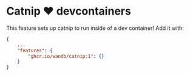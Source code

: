 # Catnip ❤️ devcontainers

This feature sets up catnip to run inside of a dev container!  Add it with:

```json
{
    ...
    "features": {
        "ghcr.io/wandb/catnip:1": {}
    }
}
```